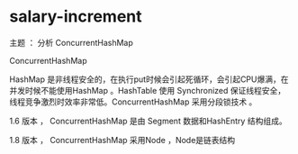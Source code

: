 # salary-increment
主题 ： 分析 ConcurrentHashMap 

 ConcurrentHashMap

HashMap 是非线程安全的，在执行put时候会引起死循环，会引起CPU爆满，在并发时候不能使用HashMap 。HashTable 使用 Synchronized 保证线程安全，线程竞争激烈时效率非常低。ConcurrentHashMap 采用分段锁技术 。

1.6 版本 ， ConcurrentHashMap 是由 Segment 数据和HashEntry 结构组成。

1.8 版本 ， ConcurrentHashMap 采用Node ，Node是链表结构

